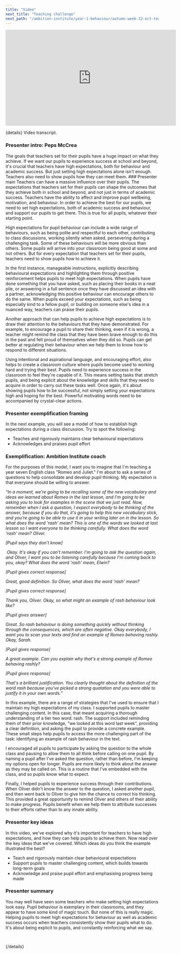 ```yaml
---
title: "Video"
next_title: "Teaching challenge"
next_path: "/ambition-institute/year-1-behaviour/autumn-week-12-ect-teaching-challenge"
---
```


<iframe width="560" height="315" src="https://www.youtube.com/embed/jYQvRpkKEeY" title="YouTube video player" frameborder="0" allow="accelerometer; autoplay; clipboard-write; encrypted-media; gyroscope; picture-in-picture; web-share" allowfullscreen></iframe>

{details}
Video transcript.

<h3 class="p1">
  <span class="s1">Presenter intro: Peps McCrea</span>
</h3>
The goals that teachers set for their pupils have a huge impact on what they achieve.
If we want our pupils to experience success at school and beyond, it's crucial that
teachers have high expectations, both for behaviour and academic success. But just
setting high expectations alone isn't enough. Teachers also need to show pupils how
they can meet them.
### Presenter main
Teachers can have a massive influence over their pupils. The expectations that teachers
set for their pupils can shape the outcomes that they achieve both in school and
beyond, and not just in terms of academic success. Teachers have the ability to affect
and improve pupil wellbeing, motivation, and behaviour. In order to achieve the best
for our pupils, we need to set high expectations, both of academic success and behaviour,
and support our pupils to get there. This is true for all pupils, whatever their
starting point.

High expectations for pupil behaviour can include a wide range of behaviours, such as being polite and respectful to each other, contributing to class discussions, working silently when asked, persevering during a challenging task. Some of these behaviours will be more obvious than others. Some pupils will arrive into your classroom being good at some and not others. But for every expectation that teachers set for their pupils, teachers need to show pupils how to achieve it.

In the first instance, manageable instructions, explicitly describing behavioural expectations and highlighting them through positive reinforcement helps pupils to meet high expectations. When pupils have done something that you have asked, such as placing their books in a neat pile, or answering in a full sentence once they have discussed an idea with a partner, acknowledging this positive behaviour can encourage others to do the same. When pupils exceed your expectations, such as being especially kind to a fellow pupil, or building on someone else's idea in a nuanced way, teachers can praise their pupils.

Another approach that can help pupils to achieve high expectations is to draw their attention to the behaviours that they have demonstrated. For example, to encourage a pupil to share their thinking, even if it is wrong, a teacher might remind the class that they have been brave enough to do this in the past and felt proud of themselves when they did so. Pupils can get better at regulating their behaviour when we help them to know how to respond to different situations.

Using intentional and aspirational language, and encouraging effort, also helps to create a classroom culture where pupils become used to working hard and trying their best. Pupils need to experience success in the classroom to feel they're capable of it. This means setting tasks that stretch pupils, and being explicit about the knowledge and skills that they need to acquire in order to carry out these tasks well. Once again, it's about showing pupils how to be successful, not simply setting your expectations high and hoping for the best. Powerful motivating words need to be accompanied by crystal-clear actions.

### Presenter exemplification framing

In the next example, you will see a model of how to establish high expectations during
a class discussion. Try to spot the following:

- Teaches and rigorously maintains clear behavioural expectations
- Acknowledges and praises pupil effort

### Exemplification: Ambition Institute coach

For the purposes of this model, I want you to imagine that I'm teaching a year
seven English class "Romeo and Juliet." I'm about to ask a series of questions
to help consolidate and develop pupil thinking. My expectation is that everyone
should be willing to answer.

_“In a moment, we're going to be recalling some of the new vocabulary and ideas we learned about Romeo in the last lesson, and I'm going to be asking you to look for examples in the scene that we just read. Now, remember when I ask a question, I expect everybody to be thinking of the answer, because if you do that, it's going to help this new vocabulary stick, and you're going to be able to use it in your writing later on in the lesson. So what does the word 'rash' mean? This is one of the words we looked at last lesson so I want everyone to be thinking carefully. What does the word 'rash' mean? Oliver._

_[Pupil says they don’t know]_

_&nbsp;Okay. It's okay if you can't remember. I'm going to ask the question again, and Oliver, I want you to be listening carefully because I'm coming back to you, okay? What does the word 'rash' mean, Elwin?_

_[Pupil gives correct response]_

_Great, good definition. So Oliver, what does the word 'rash' mean?_

_[Pupil gives correct response]_

_Thank you, Oliver. Okay, so what might an example of rash behaviour look like?_

_[Pupil gives answer]_

_Great. So rash behaviour is doing something quickly without thinking through the consequences, which are often negative. Okay everybody, I want you to scan your texts and find an example of Romeo behaving rashly. Okay, Sarah._

_[Pupil gives response]_

_A great example. Can you explain why that's a strong example of Romeo behaving rashly?_

_[Pupil gives response]_

_That's a brilliant justification. You clearly thought about the definition of the word rash because you've picked a strong quotation and you were able to justify it in your own words.”_

In this example, there are a range of strategies that I've used to ensure that I maintain my high expectations of my class. I supported pupils to master challenging content. In this case, that meant acquiring a thorough understanding of a tier two word: rash. The support included reminding them of their prior knowledge, "we looked at this word last week", providing a clear definition, and asking the pupil to provide a concrete example. These small steps help pupils to access the more challenging part of the task: identifying an example of rash behaviour in the text.

I encouraged all pupils to participate by asking the question to the whole class and pausing to allow them to all think before calling on one pupil. By naming a pupil after I've asked the question, rather than before, I'm keeping my options open for longer. Pupils are more likely to think about the answer as they may be called on. This is a routine that I've embedded with the class, and so pupils know what to expect.

Finally, I helped pupils to experience success through their contributions. When Oliver didn't know the answer to the question, I asked another pupil, and then went back to Oliver to give him the chance to correct his thinking. This provided a great opportunity to remind Oliver and others of their ability to make progress. Pupils benefit when we help them to attribute successes to their efforts rather than to any innate ability.

### Presenter key ideas

In this video, we've explored why it's important for teachers to have high expectations,
and how they can help pupils to achieve them. Now read over the key ideas that we've
covered. Which ideas do you think the example illustrated the best?

- Teach and rigorously maintain clear behavioural expectations
- Support pupils to master challenging content, which builds towards long-term goals
- Acknowledge and praise pupil effort and emphasising progress being made

### Presenter summary

You may well have seen some teachers who make setting high expectations look
easy. Pupil behaviour is exemplary in their classrooms, and they appear to have
some kind of magic touch. But none of this is really magic. Helping pupils to
meet high expectations for behaviour as well as academic success occurs when
teachers consistently show their pupils what to do. It's about being explicit to
pupils, and constantly reinforcing what we say.

<p class="p2">
  <span class="s1"> </span>
</p>
 {/details}
